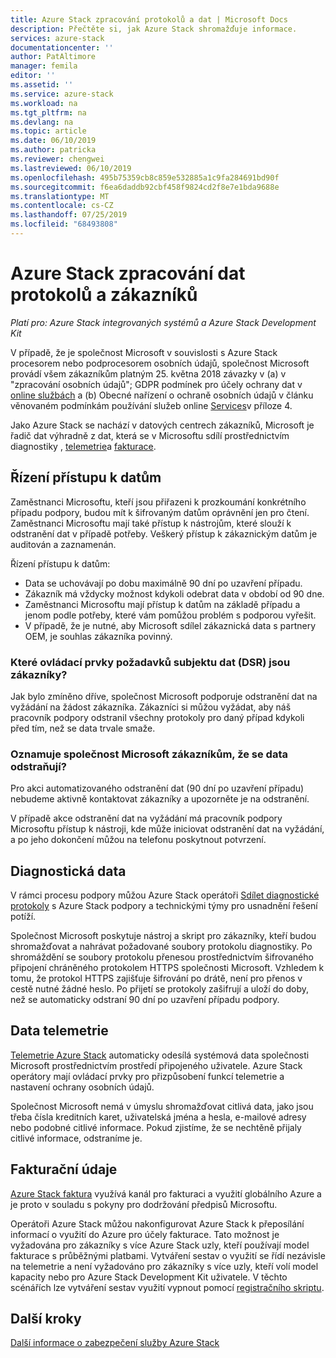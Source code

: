 ```yaml
---
title: Azure Stack zpracování protokolů a dat | Microsoft Docs
description: Přečtěte si, jak Azure Stack shromažďuje informace.
services: azure-stack
documentationcenter: ''
author: PatAltimore
manager: femila
editor: ''
ms.assetid: ''
ms.service: azure-stack
ms.workload: na
ms.tgt_pltfrm: na
ms.devlang: na
ms.topic: article
ms.date: 06/10/2019
ms.author: patricka
ms.reviewer: chengwei
ms.lastreviewed: 06/10/2019
ms.openlocfilehash: 495b75359cb8c859e532885a1c9fa284691bd90f
ms.sourcegitcommit: f6ea6daddb92cbf458f9824cd2f8e7e1bda9688e
ms.translationtype: MT
ms.contentlocale: cs-CZ
ms.lasthandoff: 07/25/2019
ms.locfileid: "68493808"
---
```

# <a name="azure-stack-log-and-customer-data-handling"></a>Azure Stack zpracování dat protokolů a zákazníků 
*Platí pro: Azure Stack integrovaných systémů a Azure Stack Development Kit*  

V případě, že je společnost Microsoft v souvislosti s Azure Stack procesorem nebo podprocesorem osobních údajů, společnost Microsoft provádí všem zákazníkům platným 25. května 2018 závazky v (a) v "zpracování osobních údajů"; GDPR podmínek pro účely ochrany dat v [online službách](http://www.microsoftvolumelicensing.com/DocumentSearch.aspx?Mode=3&DocumentTypeId=31) a (b) Obecné nařízení o ochraně osobních údajů v článku věnovaném podmínkám používání služeb online [Services](http://www.microsoftvolumelicensing.com/DocumentSearch.aspx?Mode=3&DocumentTypeId=31)v příloze 4. 

Jako Azure Stack se nachází v datových centrech zákazníků, Microsoft je řadič dat výhradně z dat, která se v Microsoftu sdílí prostřednictvím diagnostiky [](azure-stack-configure-on-demand-diagnostic-log-collection.md#using-pep), [telemetrie](azure-stack-telemetry.md)a [fakturace](azure-stack-usage-reporting.md).  

## <a name="data-access-controls"></a>Řízení přístupu k datům 
Zaměstnanci Microsoftu, kteří jsou přiřazeni k prozkoumání konkrétního případu podpory, budou mít k šifrovaným datům oprávnění jen pro čtení. Zaměstnanci Microsoftu mají také přístup k nástrojům, které slouží k odstranění dat v případě potřeby. Veškerý přístup k zákaznickým datům je auditován a zaznamenán.  

Řízení přístupu k datům:
- Data se uchovávají po dobu maximálně 90 dní po uzavření případu.
- Zákazník má vždycky možnost kdykoli odebrat data v období od 90 dne.
- Zaměstnanci Microsoftu mají přístup k datům na základě případu a jenom podle potřeby, které vám pomůžou problém s podporou vyřešit. 
- V případě, že je nutné, aby Microsoft sdílel zákaznická data s partnery OEM, je souhlas zákazníka povinný.  

### <a name="what-data-subject-requests-dsr-controls-do-customers-have"></a>Které ovládací prvky požadavků subjektu dat (DSR) jsou zákazníky?
Jak bylo zmíněno dříve, společnost Microsoft podporuje odstranění dat na vyžádání na žádost zákazníka. Zákazníci si můžou vyžádat, aby náš pracovník podpory odstranil všechny protokoly pro daný případ kdykoli před tím, než se data trvale smaže.  

### <a name="does-microsoft-notify-customers-when-the-data-is-deleted"></a>Oznamuje společnost Microsoft zákazníkům, že se data odstraňují?
Pro akci automatizovaného odstranění dat (90 dní po uzavření případu) nebudeme aktivně kontaktovat zákazníky a upozorněte je na odstranění. 

V případě akce odstranění dat na vyžádání má pracovník podpory Microsoftu přístup k nástroji, kde může iniciovat odstranění dat na vyžádání, a po jeho dokončení můžou na telefonu poskytnout potvrzení.

## <a name="diagnostic-data"></a>Diagnostická data
V rámci procesu podpory můžou Azure Stack operátoři [Sdílet diagnostické protokoly](azure-stack-configure-on-demand-diagnostic-log-collection.md#using-pep) s Azure Stack podpory a technickými týmy pro usnadnění řešení potíží.

Společnost Microsoft poskytuje nástroj a skript pro zákazníky, kteří budou shromažďovat a nahrávat požadované soubory protokolu diagnostiky. Po shromáždění se soubory protokolu přenesou prostřednictvím šifrovaného připojení chráněného protokolem HTTPS společnosti Microsoft. Vzhledem k tomu, že protokol HTTPS zajišťuje šifrování po drátě, není pro přenos v cestě nutné žádné heslo. Po přijetí se protokoly zašifrují a uloží do doby, než se automaticky odstraní 90 dní po uzavření případu podpory.

## <a name="telemetry-data"></a>Data telemetrie
[Telemetrie Azure Stack](azure-stack-telemetry.md) automaticky odesílá systémová data společnosti Microsoft prostřednictvím prostředí připojeného uživatele. Azure Stack operátory mají ovládací prvky pro přizpůsobení funkcí telemetrie a nastavení ochrany osobních údajů.

Společnost Microsoft nemá v úmyslu shromažďovat citlivá data, jako jsou třeba čísla kreditních karet, uživatelská jména a hesla, e-mailové adresy nebo podobné citlivé informace. Pokud zjistíme, že se nechtěně přijaly citlivé informace, odstraníme je. 

## <a name="billing-data"></a>Fakturační údaje
[Azure Stack faktura](azure-stack-usage-reporting.md) využívá kanál pro fakturaci a využití globálního Azure a je proto v souladu s pokyny pro dodržování předpisů Microsoftu.

Operátoři Azure Stack můžou nakonfigurovat Azure Stack k přeposílání informací o využití do Azure pro účely fakturace. Tato možnost je vyžadována pro zákazníky s více Azure Stack uzly, kteří používají model fakturace s průběžnými platbami. Vytváření sestav o využití se řídí nezávisle na telemetrie a není vyžadováno pro zákazníky s více uzly, kteří volí model kapacity nebo pro Azure Stack Development Kit uživatele. V těchto scénářích lze vytváření sestav využití vypnout pomocí [registračního skriptu](azure-stack-usage-reporting.md).


## <a name="next-steps"></a>Další kroky 
[Další informace o zabezpečení služby Azure Stack](azure-stack-security-foundations.md) 
